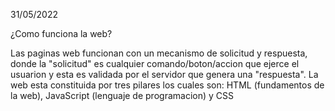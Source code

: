 31/05/2022

¿Como funciona la web?

Las paginas web funcionan con un mecanismo de solicitud y respuesta, donde la "solicitud" es cualquier comando/boton/accion que ejerce el usuarion y esta es validada por el servidor que genera una "respuesta". La web esta constituida por tres pilares los cuales son: HTML (fundamentos de la web), JavaScript (lenguaje de programacion) y CSS 